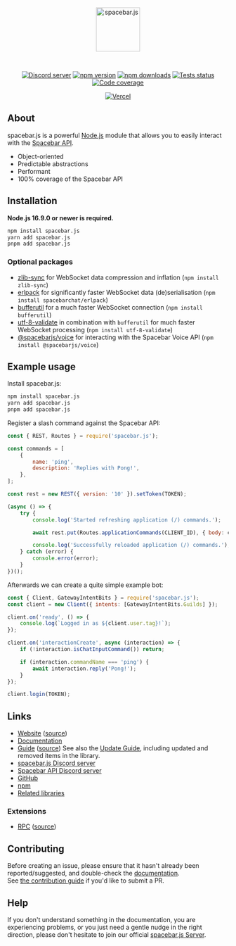 <div align="center">
	<br />
	<p>
		<a href="https://spacebarjs.github.io/"><img src="https://github.com/spacebarjs.png" width="100" alt="spacebar.js" /></a>
	</p>
	<br />
	<p>
		<a href="https://discord.com/invite/PESTjBKkr5"><img src="https://img.shields.io/discord/959215581364625458?color=CC4C00&logo=discord&logoColor=white" alt="Discord server" /></a>
		<a href="https://www.npmjs.com/package/spacebar.js"><img src="https://img.shields.io/npm/v/spacebar.js.svg?maxAge=3600" alt="npm version" /></a>
		<a href="https://www.npmjs.com/package/spacebar.js"><img src="https://img.shields.io/npm/dt/spacebar.js.svg?maxAge=3600" alt="npm downloads" /></a>
		<a href="https://github.com/spacebarjs/spacebar.js/actions"><img src="https://github.com/spacebarjs/spacebar.js/actions/workflows/test.yml/badge.svg" alt="Tests status" /></a>
		<a href="https://codecov.io/gh/spacebarjs/spacebar.js" ><img src="https://codecov.io/gh/spacebarjs/spacebar.js/branch/main/graph/badge.svg?precision=2" alt="Code coverage" /></a>
	</p>
	<p>
		<a href="https://vercel.com/?utm_source=spacebarjs&utm_campaign=oss"><img src="https://raw.githubusercontent.com/spacebarjs/spacebar.js/main/.github/powered-by-vercel.svg" alt="Vercel" /></a>
	</p>
</div>

## About

spacebar.js is a powerful [Node.js](https://nodejs.org) module that allows you to easily interact with the
[Spacebar API](https://docs.spacebar.chat/).

- Object-oriented
- Predictable abstractions
- Performant
- 100% coverage of the Spacebar API

## Installation

**Node.js 16.9.0 or newer is required.**

```sh
npm install spacebar.js
yarn add spacebar.js
pnpm add spacebar.js
```

### Optional packages

- [zlib-sync](https://www.npmjs.com/package/zlib-sync) for WebSocket data compression and inflation (`npm install zlib-sync`)
- [erlpack](https://github.com/spacebarchat/erlpack) for significantly faster WebSocket data (de)serialisation (`npm install spacebarchat/erlpack`)
- [bufferutil](https://www.npmjs.com/package/bufferutil) for a much faster WebSocket connection (`npm install bufferutil`)
- [utf-8-validate](https://www.npmjs.com/package/utf-8-validate) in combination with `bufferutil` for much faster WebSocket processing (`npm install utf-8-validate`)
- [@spacebarjs/voice](https://www.npmjs.com/package/@spacebarjs/voice) for interacting with the Spacebar Voice API (`npm install @spacebarjs/voice`)

## Example usage

Install spacebar.js:

```sh
npm install spacebar.js
yarn add spacebar.js
pnpm add spacebar.js
```

Register a slash command against the Spacebar API:

```js
const { REST, Routes } = require('spacebar.js');

const commands = [
	{
		name: 'ping',
		description: 'Replies with Pong!',
	},
];

const rest = new REST({ version: '10' }).setToken(TOKEN);

(async () => {
	try {
		console.log('Started refreshing application (/) commands.');

		await rest.put(Routes.applicationCommands(CLIENT_ID), { body: commands });

		console.log('Successfully reloaded application (/) commands.');
	} catch (error) {
		console.error(error);
	}
})();
```

Afterwards we can create a quite simple example bot:

```js
const { Client, GatewayIntentBits } = require('spacebar.js');
const client = new Client({ intents: [GatewayIntentBits.Guilds] });

client.on('ready', () => {
	console.log(`Logged in as ${client.user.tag}!`);
});

client.on('interactionCreate', async (interaction) => {
	if (!interaction.isChatInputCommand()) return;

	if (interaction.commandName === 'ping') {
		await interaction.reply('Pong!');
	}
});

client.login(TOKEN);
```

## Links

- [Website][website] ([source][website-source])
- [Documentation][documentation]
- [Guide][guide] ([source][guide-source])
  See also the [Update Guide][guide-update], including updated and removed items in the library.
- [spacebar.js Discord server][spacebar]
- [Spacebar API Discord server][spacebar-api]
- [GitHub][source]
- [npm][npm]
- [Related libraries][related-libs]

### Extensions

- [RPC][rpc] ([source][rpc-source])

## Contributing

Before creating an issue, please ensure that it hasn't already been reported/suggested, and double-check the
[documentation][documentation].  
See [the contribution guide][contributing] if you'd like to submit a PR.

## Help

If you don't understand something in the documentation, you are experiencing problems, or you just need a gentle
nudge in the right direction, please don't hesitate to join our official [spacebar.js Server][spacebar].

[website]: https://spacebarjs.github.io/
[website-source]: https://github.com/spacebarjs/spacebarjs.github.io
[documentation]: https://spacebarjs.github.io/
[guide]: https://spacebarjs.github.io/
[guide-source]: https://github.com/spacebarjs/guide
[guide-update]: https://spacebarjs.github.io/
[spacebar]: https://discord.com/invite/PESTjBKkr5
[spacebar-api]: https://discord.com/invite/jcCJJNR7vc
[source]: https://github.com/spacebarjs/spacebar.js/tree/main/packages/spacebar.js
[npm]: https://www.npmjs.com/package/spacebar.js
[related-libs]: https://docs.spacebar.chat/setup/bots/#bot-libraries
[rpc]: https://www.npmjs.com/package/spacebar-rpc
[rpc-source]: https://github.com/spacebarjs/RPC
[contributing]: https://github.com/spacebarjs/spacebar.js/blob/main/.github/CONTRIBUTING.md
